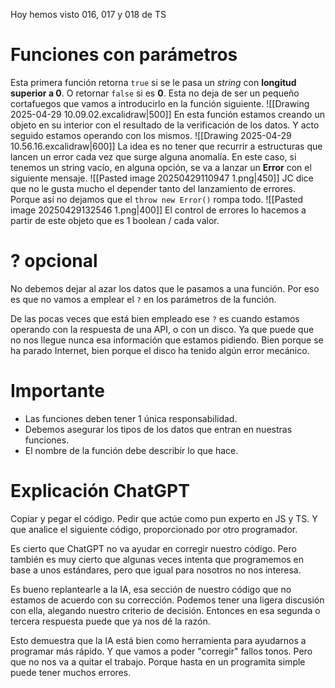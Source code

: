 Hoy hemos visto 016, 017 y 018 de TS

# Funciones con parámetros
Esta primera función retorna `true` si se le pasa un *string* con **longitud superior a 0**. O retornar `false` si  es **0**. Esta no deja de ser un pequeño cortafuegos que vamos a introducirlo en la función siguiente.
![[Drawing 2025-04-29 10.09.02.excalidraw|500]]
En esta función estamos creando un objeto en su interior con el resultado de la verificación de los datos. Y acto seguido estamos operando con los mismos.
![[Drawing 2025-04-29 10.56.16.excalidraw|600]]
La idea es no tener que recurrir a estructuras que lancen un error cada vez que surge alguna anomalía. En este caso, si tenemos un string vacío, en alguna opción, se va a lanzar un **Error** con el siguiente mensaje. 
![[Pasted image 20250429110947 1.png|450]]
JC dice que no le gusta mucho el depender tanto del lanzamiento de errores. Porque así no dejamos que el `throw new Error()` rompa todo.
![[Pasted image 20250429132546 1.png|400]]
El control de errores lo hacemos a partir de este objeto que es 1 boolean / cada valor.
# ? opcional
No debemos dejar al azar los datos que le pasamos a una función. Por eso es que no vamos a emplear el `?` en los parámetros de la función. 

De las pocas veces que está bien empleado ese `?` es cuando estamos operando con la respuesta de una API, o con un disco. Ya que puede que no nos llegue nunca esa información que estamos pidiendo. Bien porque se ha parado Internet, bien porque el disco ha tenido algún error mecánico.

# Importante 
- Las  funciones deben tener 1 única responsabilidad.
- Debemos asegurar los tipos de los datos que entran en nuestras funciones.
- El nombre de la función debe describir lo que hace.

# Explicación ChatGPT
Copiar y pegar el código. Pedir que actúe como pun experto en JS y TS. Y que analice el siguiente código, proporcionado por otro programador.

Es cierto que ChatGPT no va ayudar en corregir nuestro código. Pero también es muy cierto que algunas veces intenta que programemos en base a unos estándares, pero que igual para nosotros no nos interesa. 

Es bueno replantearle a la IA, esa sección de nuestro código que no estamos de acuerdo con su corrección. Podemos tener una ligera discusión con ella, alegando nuestro criterio de decisión. Entonces en esa segunda o tercera respuesta puede que ya nos dé la razón.

Esto demuestra que la IA está bien como herramienta para ayudarnos a programar más rápido. Y que vamos a poder "corregir" fallos tonos. Pero que no nos va a quitar el trabajo. Porque hasta en un programita simple puede tener muchos errores.


